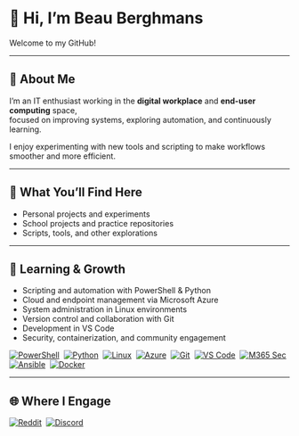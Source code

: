 # 👋 Hi, I’m Beau Berghmans

Welcome to my GitHub!

---

## 💼 About Me

I’m an IT enthusiast working in the **digital workplace** and **end-user computing** space,  
focused on improving systems, exploring automation, and continuously learning.  

I enjoy experimenting with new tools and scripting to make workflows smoother and more efficient.  

---

## 🔧 What You’ll Find Here

- Personal projects and experiments  
- School projects and practice repositories  
- Scripts, tools, and other explorations

---

## 🚀 Learning & Growth

- Scripting and automation with PowerShell & Python  
- Cloud and endpoint management via Microsoft Azure  
- System administration in Linux environments  
- Version control and collaboration with Git  
- Development in VS Code  
- Security, containerization, and community engagement  

<p dir="auto">
<a href="https://learn.microsoft.com/powershell/" target="_blank" rel="noopener noreferrer"><img alt="PowerShell" src="https://img.shields.io/badge/PowerShell-5391FE?style=for-the-badge&logo=powershell&logoColor=white" /></a>&nbsp;
<a href="https://www.python.org/" target="_blank" rel="noopener noreferrer"><img alt="Python" src="https://img.shields.io/badge/Python-3776AB?style=for-the-badge&logo=python&logoColor=white" /></a>&nbsp;
<a href="https://www.linux.org/" target="_blank" rel="noopener noreferrer"><img alt="Linux" src="https://img.shields.io/badge/Linux-FCC624?style=for-the-badge&logo=linux&logoColor=black" /></a>&nbsp;
<a href="https://azure.microsoft.com/" target="_blank" rel="noopener noreferrer"><img alt="Azure" src="https://img.shields.io/badge/Azure-0089D6?style=for-the-badge&logo=microsoftazure&logoColor=white" /></a>&nbsp;
<a href="https://git-scm.com/" target="_blank" rel="noopener noreferrer"><img alt="Git" src="https://img.shields.io/badge/Git-F05032?style=for-the-badge&logo=git&logoColor=white" /></a>&nbsp;
<a href="https://code.visualstudio.com/" target="_blank" rel="noopener noreferrer"><img alt="VS Code" src="https://img.shields.io/badge/VS%20Code-0078D7?style=for-the-badge&logo=visualstudiocode&logoColor=white" /></a>&nbsp;
<a href="https://learn.microsoft.com/microsoft-365/security/" target="_blank" rel="noopener noreferrer"><img alt="M365 Sec" src="https://img.shields.io/badge/M365%20Sec-0078D4?style=for-the-badge&logo=microsoft&logoColor=white" /></a>&nbsp;
<a href="https://www.ansible.com/" target="_blank" rel="noopener noreferrer"><img alt="Ansible" src="https://img.shields.io/badge/Ansible-EE0000?style=for-the-badge&logo=ansible&logoColor=white" /></a>&nbsp;
<a href="https://www.docker.com/" target="_blank" rel="noopener noreferrer"><img alt="Docker" src="https://img.shields.io/badge/Docker-2496ED?style=for-the-badge&logo=docker&logoColor=white" /></a>&nbsp;

---

## 🌐 Where I Engage

<p dir="auto">
<a href="" target="_blank" rel="noopener noreferrer"><img alt="Reddit" src="https://img.shields.io/badge/Reddit-FF4500?style=for-the-badge&logo=reddit&logoColor=white" /></a>&nbsp;
<a href="" target="_blank" rel="noopener noreferrer"><img alt="Discord" src="https://img.shields.io/badge/Discord-5865F2?style=for-the-badge&logo=discord&logoColor=white" /></a>&nbsp;
</p>
